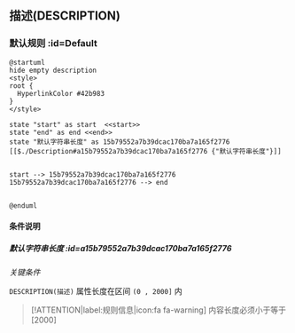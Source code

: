 ## 描述(DESCRIPTION) <!-- {docsify-ignore-all} -->

   

### 默认规则 :id=Default

```plantuml
@startuml
hide empty description
<style>
root {
  HyperlinkColor #42b983
}
</style>

state "start" as start  <<start>>
state "end" as end <<end>>
state "默认字符串长度" as 15b79552a7b39dcac170ba7a165f2776 [[$./Description#a15b79552a7b39dcac170ba7a165f2776 {"默认字符串长度"}]]


start --> 15b79552a7b39dcac170ba7a165f2776 
15b79552a7b39dcac170ba7a165f2776 --> end 


@enduml
```

#### 条件说明

##### 默认字符串长度 :id=a15b79552a7b39dcac170ba7a165f2776


*关键条件*


`DESCRIPTION(描述)` 属性长度在区间 `(0 , 2000]` 内

> [!ATTENTION|label:规则信息|icon:fa fa-warning]
> 内容长度必须小于等于[2000]







